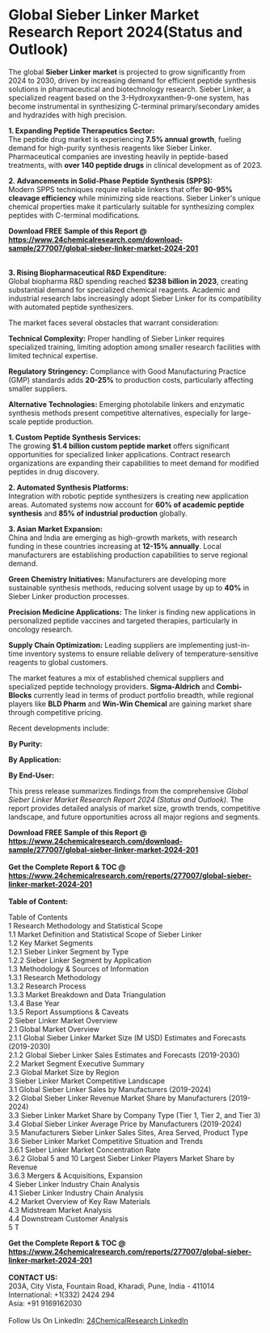 <h1>Global Sieber Linker Market Research Report 2024(Status and Outlook)</h1><p>The global <strong>Sieber Linker market</strong> is projected to grow significantly from 2024 to 2030, driven by increasing demand for efficient peptide synthesis solutions in pharmaceutical and biotechnology research. Sieber Linker, a specialized reagent based on the 3-Hydroxyxanthen-9-one system, has become instrumental in synthesizing C-terminal primary/secondary amides and hydrazides with high precision.</p><p><strong>1. Expanding Peptide Therapeutics Sector:</strong><br>
The peptide drug market is experiencing <strong>7.5% annual growth</strong>, fueling demand for high-purity synthesis reagents like Sieber Linker. Pharmaceutical companies are investing heavily in peptide-based treatments, with <strong>over 140 peptide drugs</strong> in clinical development as of 2023.</p><p><strong>2. Advancements in Solid-Phase Peptide Synthesis (SPPS):</strong><br>
Modern SPPS techniques require reliable linkers that offer <strong>90-95% cleavage efficiency</strong> while minimizing side reactions. Sieber Linker's unique chemical properties make it particularly suitable for synthesizing complex peptides with C-terminal modifications.</p><div><b>Download FREE Sample of this Report @ 
            <a href="https://www.24chemicalresearch.com/download-sample/277007/global-sieber-linker-market-2024-201">
            https://www.24chemicalresearch.com/download-sample/277007/global-sieber-linker-market-2024-201</a></b></div><br><p><strong>3. Rising Biopharmaceutical R&amp;D Expenditure:</strong><br>
Global biopharma R&amp;D spending reached <strong>$238 billion in 2023</strong>, creating substantial demand for specialized chemical reagents. Academic and industrial research labs increasingly adopt Sieber Linker for its compatibility with automated peptide synthesizers.</p><p>The market faces several obstacles that warrant consideration:</p><p><strong>Technical Complexity:</strong> Proper handling of Sieber Linker requires specialized training, limiting adoption among smaller research facilities with limited technical expertise.</p><p><strong>Regulatory Stringency:</strong> Compliance with Good Manufacturing Practice (GMP) standards adds <strong>20-25%</strong> to production costs, particularly affecting smaller suppliers.</p><p><strong>Alternative Technologies:</strong> Emerging photolabile linkers and enzymatic synthesis methods present competitive alternatives, especially for large-scale peptide production.</p><p><strong>1. Custom Peptide Synthesis Services:</strong><br>
The growing <strong>$1.4 billion custom peptide market</strong> offers significant opportunities for specialized linker applications. Contract research organizations are expanding their capabilities to meet demand for modified peptides in drug discovery.</p><p><strong>2. Automated Synthesis Platforms:</strong><br>
Integration with robotic peptide synthesizers is creating new application areas. Automated systems now account for <strong>60% of academic peptide synthesis</strong> and <strong>85% of industrial production</strong> globally.</p><p><strong>3. Asian Market Expansion:</strong><br>
China and India are emerging as high-growth markets, with research funding in these countries increasing at <strong>12-15% annually</strong>. Local manufacturers are establishing production capabilities to serve regional demand.</p><p><strong>Green Chemistry Initiatives:</strong> Manufacturers are developing more sustainable synthesis methods, reducing solvent usage by up to <strong>40%</strong> in Sieber Linker production processes.</p><p><strong>Precision Medicine Applications:</strong> The linker is finding new applications in personalized peptide vaccines and targeted therapies, particularly in oncology research.</p><p><strong>Supply Chain Optimization:</strong> Leading suppliers are implementing just-in-time inventory systems to ensure reliable delivery of temperature-sensitive reagents to global customers.</p><p>The market features a mix of established chemical suppliers and specialized peptide technology providers. <strong>Sigma-Aldrich</strong> and <strong>Combi-Blocks</strong> currently lead in terms of product portfolio breadth, while regional players like <strong>BLD Pharm</strong> and <strong>Win-Win Chemical</strong> are gaining market share through competitive pricing.</p><p>Recent developments include:</p><p><strong>By Purity:</strong></p><p><strong>By Application:</strong></p><p><strong>By End-User:</strong></p><p>This press release summarizes findings from the comprehensive <em>Global Sieber Linker Market Research Report 2024 (Status and Outlook)</em>. The report provides detailed analysis of market size, growth trends, competitive landscape, and future opportunities across all major regions and segments.</p><div><b>Download FREE Sample of this Report @ 
            <a href="https://www.24chemicalresearch.com/download-sample/277007/global-sieber-linker-market-2024-201">
            https://www.24chemicalresearch.com/download-sample/277007/global-sieber-linker-market-2024-201</a></b></div><br><div><b>Get the Complete Report & TOC @ 
            <a href="https://www.24chemicalresearch.com/reports/277007/global-sieber-linker-market-2024-201">
            https://www.24chemicalresearch.com/reports/277007/global-sieber-linker-market-2024-201</a></b></div><br>
            <b>Table of Content:</b><p>Table of Contents<br />
1 Research Methodology and Statistical Scope<br />
1.1 Market Definition and Statistical Scope of Sieber Linker<br />
1.2 Key Market Segments<br />
1.2.1 Sieber Linker Segment by Type<br />
1.2.2 Sieber Linker Segment by Application<br />
1.3 Methodology & Sources of Information<br />
1.3.1 Research Methodology<br />
1.3.2 Research Process<br />
1.3.3 Market Breakdown and Data Triangulation<br />
1.3.4 Base Year<br />
1.3.5 Report Assumptions & Caveats<br />
2 Sieber Linker Market Overview<br />
2.1 Global Market Overview<br />
2.1.1 Global Sieber Linker Market Size (M USD) Estimates and Forecasts (2019-2030)<br />
2.1.2 Global Sieber Linker Sales Estimates and Forecasts (2019-2030)<br />
2.2 Market Segment Executive Summary<br />
2.3 Global Market Size by Region<br />
3 Sieber Linker Market Competitive Landscape<br />
3.1 Global Sieber Linker Sales by Manufacturers (2019-2024)<br />
3.2 Global Sieber Linker Revenue Market Share by Manufacturers (2019-2024)<br />
3.3 Sieber Linker Market Share by Company Type (Tier 1, Tier 2, and Tier 3)<br />
3.4 Global Sieber Linker Average Price by Manufacturers (2019-2024)<br />
3.5 Manufacturers Sieber Linker Sales Sites, Area Served, Product Type<br />
3.6 Sieber Linker Market Competitive Situation and Trends<br />
3.6.1 Sieber Linker Market Concentration Rate<br />
3.6.2 Global 5 and 10 Largest Sieber Linker Players Market Share by Revenue<br />
3.6.3 Mergers & Acquisitions, Expansion<br />
4 Sieber Linker Industry Chain Analysis<br />
4.1 Sieber Linker Industry Chain Analysis<br />
4.2 Market Overview of Key Raw Materials<br />
4.3 Midstream Market Analysis<br />
4.4 Downstream Customer Analysis<br />
5 T</p><div><b>Get the Complete Report & TOC @ 
            <a href="https://www.24chemicalresearch.com/reports/277007/global-sieber-linker-market-2024-201">
            https://www.24chemicalresearch.com/reports/277007/global-sieber-linker-market-2024-201</a></b></div><br><b>CONTACT US:</b><br>
            203A, City Vista, Fountain Road, Kharadi, Pune, India - 411014<br>
            International: +1(332) 2424 294<br>
            Asia: +91 9169162030 <br><br>
            Follow Us On LinkedIn: <a href="https://www.linkedin.com/company/24chemicalresearch/">24ChemicalResearch LinkedIn</a>